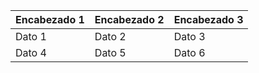 | Encabezado 1 | Encabezado 2 | Encabezado 3 |  
|--------------|--------------|--------------|  
| Dato 1       | Dato 2       | Dato 3       |  
| Dato 4       | Dato 5       | Dato 6       |  

